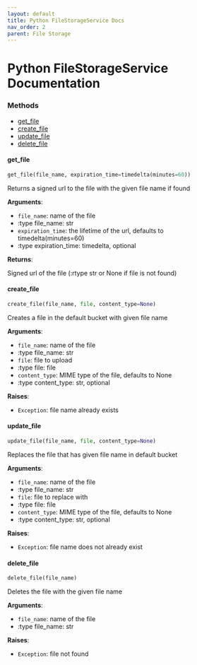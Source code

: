 ```yaml
---
layout: default
title: Python FileStorageService Docs
nav_order: 2
parent: File Storage
---
```


# Python FileStorageService Documentation

### Methods
* [get\_file](#interfaces.file_storage_service.IFileStorageService.get_file)
* [create\_file](#interfaces.file_storage_service.IFileStorageService.create_file)
* [update\_file](#interfaces.file_storage_service.IFileStorageService.update_file)
* [delete\_file](#interfaces.file_storage_service.IFileStorageService.delete_file)

<a id="interfaces.file_storage_service.IFileStorageService.get_file"></a>
#### get\_file

```python
get_file(file_name, expiration_time=timedelta(minutes=60))
```

Returns a signed url to the file with the given file name if found

**Arguments**:

- `file_name`: name of the file
- :type file_name: str
- `expiration_time`: the lifetime of the url, defaults to timedelta(minutes=60)
- :type expiration_time: timedelta, optional

**Returns**:

Signed url of the file (:rtype str or None if file is not found)

<a id="interfaces.file_storage_service.IFileStorageService.create_file"></a>
#### create\_file

```python
create_file(file_name, file, content_type=None)
```

Creates a file in the default bucket with given file name

**Arguments**:

- `file_name`: name of the file
- :type file_name: str
- `file`: file to upload
- :type file: file
- `content_type`: MIME type of the file, defaults to None
- :type content_type: str, optional

**Raises**:

- `Exception`: file name already exists

<a id="interfaces.file_storage_service.IFileStorageService.update_file"></a>
#### update\_file

```python
update_file(file_name, file, content_type=None)
```

Replaces the file that has given file name in default bucket

**Arguments**:

- `file_name`: name of the file
- :type file_name: str
- `file`: file to replace with
- :type file: file
- `content_type`: MIME type of the file, defaults to None
- :type content_type: str, optional

**Raises**:

- `Exception`: file name does not already exist

<a id="interfaces.file_storage_service.IFileStorageService.delete_file"></a>
#### delete\_file

```python
delete_file(file_name)
```

Deletes the file with the given file name

**Arguments**:

- `file_name`: name of the file
- :type file_name: str

**Raises**:

- `Exception`: file not found
